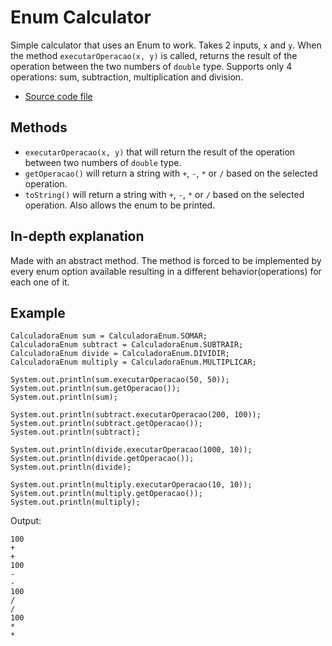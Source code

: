 # Enum Calculator

Simple calculator that uses an Enum to work. Takes 2 inputs, `x` and `y`. When the method `executarOperacao(x, y)` is called, returns the result of the operation between the two numbers of `double` type. Supports only 4 operations: sum, subtraction, multiplication and division.
- [Source code file](https://github.com/HReborn/Random-Bits-of-Code/blob/main/EnumCalculator/src/main/java/com/bitsofcode/calculadoraenum/CalculadoraEnum.java)

## Methods
- `executarOperacao(x, y)` that will return the result of the operation between two numbers of `double` type.
- `getOperacao()` will return a string with `+`, `-`, `*` or `/` based on the selected operation.
- `toString()` will return a string with `+`, `-`, `*` or `/` based on the selected operation. Also allows the enum to be printed.

## In-depth explanation

Made with an abstract method. The method is forced to be implemented by every enum option available resulting in a different behavior(operations) for each one of it.

## Example
```
CalculadoraEnum sum = CalculadoraEnum.SOMAR;
CalculadoraEnum subtract = CalculadoraEnum.SUBTRAIR;
CalculadoraEnum divide = CalculadoraEnum.DIVIDIR;
CalculadoraEnum multiply = CalculadoraEnum.MULTIPLICAR;

System.out.println(sum.executarOperacao(50, 50));
System.out.println(sum.getOperacao());
System.out.println(sum);

System.out.println(subtract.executarOperacao(200, 100));
System.out.println(subtract.getOperacao());
System.out.println(subtract);

System.out.println(divide.executarOperacao(1000, 10));
System.out.println(divide.getOperacao());
System.out.println(divide);

System.out.println(multiply.executarOperacao(10, 10));
System.out.println(multiply.getOperacao());
System.out.println(multiply);
```
Output:
```
100
+
+
100
-
-
100
/
/
100
*
*
```
